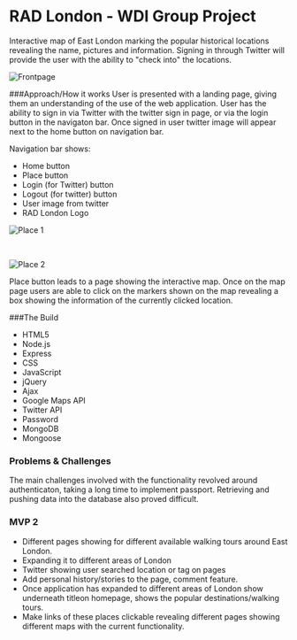 # RAD London - WDI Group Project

Interactive map of East London marking the popular historical locations revealing the name, pictures and information. Signing in through Twitter will provide the user with the ability to "check into" the locations. 

![Frontpage](https://cloud.githubusercontent.com/assets/13486932/10378251/ca572906-6dff-11e5-9213-66902c9db244.png "Front Page")


###Approach/How it works
User is presented with a landing page, giving them an understanding of the use of the web application. User has the ability to sign in via Twitter with the twitter sign in page, or via the login button in the navigaton bar. Once signed in user twitter image will appear next to the home button on navigation bar. 

Navigation bar shows:

* Home button 
* Place button 
* Login (for Twitter) button
* Logout (for twitter) button
* User image from twitter
* RAD London Logo

![Place 1](https://cloud.githubusercontent.com/assets/13486932/10378628/d3fb31f8-6e01-11e5-9a2c-8ec1974cf124.png "Freedom Press: Place example")

<br>

![Place 2](https://cloud.githubusercontent.com/assets/13486932/10378716/52161940-6e02-11e5-9e6c-bf7cfc92e70f.png "Battle of Cable Street: Place example")

Place button leads to a page showing the interactive map.
Once on the map page users are able to click on the markers shown on the map revealing a box showing the information of the currently clicked location. 

###The Build

* HTML5
* Node.js
* Express
* CSS
* JavaScript
* jQuery
* Ajax
* Google Maps API
* Twitter API
* Password 
* MongoDB
* Mongoose

### Problems & Challenges 

The main challenges involved with the functionality revolved around authenticaton, taking a long time to implement passport.
Retrieving and pushing data into the database also proved difficult. 

### MVP 2
* Different pages showing for different available walking tours around East London.
* Expanding it to different areas of London
* Twitter showing user searched location or tag on pages
* Add personal history/stories to the page, comment feature. 
* Once application has expanded to different areas of London show underneath titleon homepage, shows the popular destinations/walking tours.
* Make links of these places clickable revealing different pages showing different maps with the current functionality.
